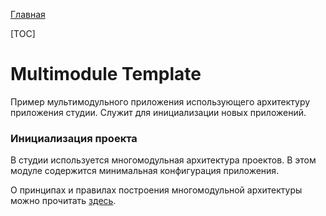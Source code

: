 [Главная](../docs/main.md)

[TOC]

# Multimodule Template

Пример мультимодульного приложения использующего архитектуру приложения студии.
Служит для инициализации новых приложений.

### Инициализация проекта

В студии используется многомодульная архитектура проектов.
В этом модуле содержится минимальная конфигурация приложения.

О принципах и правилах построения многомодульной архитектуры можно
прочитать [здесь](../docs/common/multimodule/detail.md).
